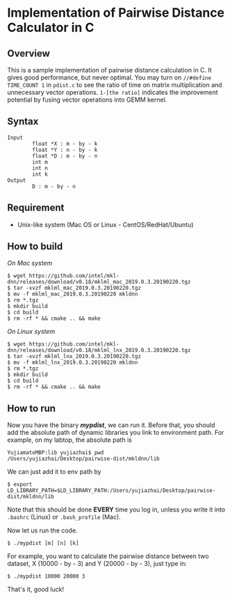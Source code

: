 # Implementation of Pairwise Distance Calculator in C

## Overview

This is a sample implementation of pairwise distance calculation in C. It gives good performance, but never optimal. You may turn on ```//#define TIME_COUNT 1``` in ```pdist.c``` to see the ratio of time on matrix multiplication and unnecessary vector operations. ```1-[the ratio]``` indicates the improvement potential by fusing vector operations into GEMM kernel.

## Syntax
```
Input   
        float *X : m - by - k
        float *Y : n - by - k
        float *D : m - by - n
        int m
        int n
        int k
Output
        D : m - by - n
```

## Requirement
* Unix-like system (Mac OS or Linux - CentOS/RedHat/Ubuntu)

## How to build
*On Mac system*
```
$ wget https://github.com/intel/mkl-dnn/releases/download/v0.18/mklml_mac_2019.0.3.20190220.tgz
$ tar -xvzf mklml_mac_2019.0.3.20190220.tgz
$ mv -f mklml_mac_2019.0.3.20190220 mkldnn
$ rm *.tgz
$ mkdir build
$ cd build
$ rm -rf * && cmake .. && make
```
*On Linux system*
```
$ wget https://github.com/intel/mkl-dnn/releases/download/v0.18/mklml_lnx_2019.0.3.20190220.tgz
$ tar -xvzf mklml_lnx_2019.0.3.20190220.tgz
$ mv -f mklml_lnx_2019.0.3.20190220 mkldnn
$ rm *.tgz
$ mkdir build
$ cd build
$ rm -rf * && cmake .. && make
```

## How to run
Now you have the binary ***mypdist***, we can run it. Before that, you should add the absolute path of dynamic libraries you link to environment path. For example, on my labtop, the absolute path is
```
YujiamatoMBP:lib yujiazhai$ pwd
/Users/yujiazhai/Desktop/pairwise-dist/mkldnn/lib
```
We can just add it to env path by
```
$ export LD_LIBRARY_PATH=$LD_LIBRARY_PATH:/Users/yujiazhai/Desktop/pairwise-dist/mkldnn/lib
```
Note that this should be done <strong>EVERY</strong> time you log in, unless you write it into ```.bashrc``` (Linux) or ```.bash_profile``` (Mac).

Now let us run the code.
```
$ ./mypdist [m] [n] [k]
```
For example, you want to calculate the pairwise distance between two dataset, X (10000 - by - 3) and Y (20000 - by - 3), just type in:
```
$ ./mypdist 10000 20000 3
```

That's it, good luck!